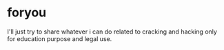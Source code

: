 # foryou
I'll just try to share whatever i can do related to cracking and hacking only for education purpose and legal use.
